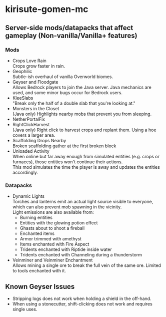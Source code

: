 # kirisute-gomen-mc
## Server-side mods/datapacks that affect gameplay (Non-vanilla/Vanilla+ features)

### Mods
* Crops Love Rain  
Crops grow faster in rain.  
* Geophilic  
Subtle-ish overhaul of vanilla Overworld biomes.  
* Geyser and Floodgate  
Allows Bedrock players to join the Java server. Java mechanics are used, and some minor bugs occur for Bedrock users.  
* KleeSlabs  
"Break only the half of a double slab that you're looking at."  
* Monsters in the Closet  
(Java only) Highlights nearby mobs that prevent you from sleeping.  
* NetherPortalFix  
* RightClickHarvest  
(Java only) Right click to harvest crops and replant them. Using a hoe covers a larger area.
* Scaffolding Drops Nearby  
Broken scaffolding gather at the first broken block  
* Unloaded Activity  
When online but far away enough from simulated entities (e.g. crops or furnaces), those entities won't continue their actions.  
This mod simulates the time the player is away and updates the entities accordingly.  

### Datapacks
* Dynamic Lights  
Torches and lanterns emit an actual light source visible to everyone, which can also prevent mob spawning in the vicinity.  
Light emissions are also available from:
    * Burning entities
    * Entities with the glowing potion effect
    * Ghasts about to shoot a fireball
    * Enchanted items
    * Armor trimmed with amethyst
    * Items enchanted with Fire Aspect
    * Tridents enchanted with Riptide inside water
    * Tridents enchanted with Channeling during a thunderstorm
* Veinminer and Veinminer Enchantment  
Allows mining a single ore to break the full vein of the same ore.
Limited to tools enchanted with it.

## Known Geyser Issues
* Stripping logs does not work when holding a shield in the off-hand.  
* When using a stonecutter, shift-clicking does not work and requires single uses.
